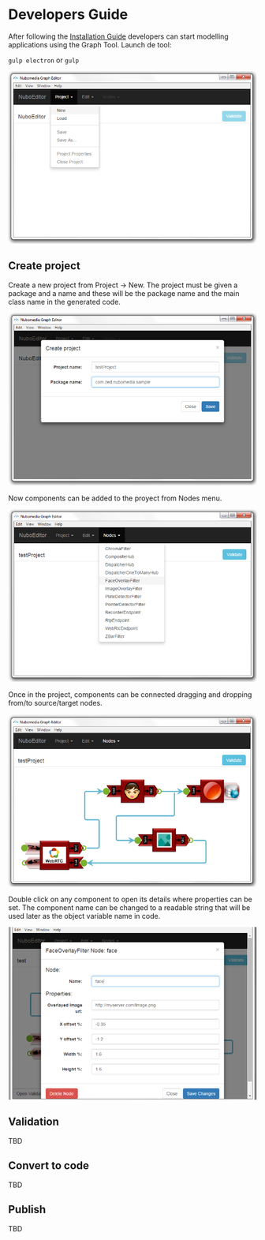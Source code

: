 # Developers Guide

After following the [Installation Guide](installation.md) developers can start modelling applications using the Graph Tool. 
Launch de tool: 

`gulp electron` or `gulp`

![Graph Tool Main Window](img/screenshot1.png)

## Create project

Create a new project from Project -> New.
The project must be given a package and a name and these will be the package name and the main class name in the generated code.

![New project](img/screenshot2.png)

Now components can be added to the proyect from Nodes menu.

![Component list](img/screenshot3.png)

Once in the project, components can be connected dragging and dropping from/to source/target nodes.

![Component list](img/screenshot4.png)

Double click on any component to open its details where properties can be set. The component name can be changed to a readable string that will be used later as the object variable name in code.

![Component properties](img/screenshot5.png)

## Validation

TBD

## Convert to code

TBD

## Publish

TBD
